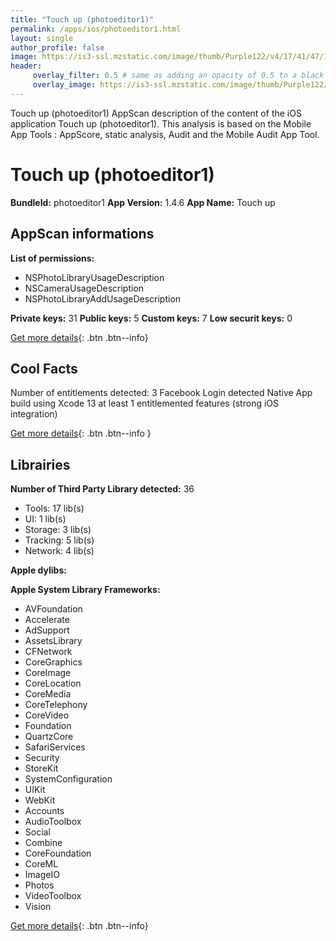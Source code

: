 ```yaml
---
title: "Touch up (photoeditor1)"
permalink: /apps/ios/photoeditor1.html
layout: single
author_profile: false
image: https://is3-ssl.mzstatic.com/image/thumb/Purple122/v4/17/41/47/174147e7-5fca-22cc-9d2a-328142bca542/AppIcon-1x_U007emarketing-0-7-0-85-220.png/512x512bb.jpg
header: 
     overlay_filter: 0.5 # same as adding an opacity of 0.5 to a black background
     overlay_image: https://is3-ssl.mzstatic.com/image/thumb/Purple122/v4/17/41/47/174147e7-5fca-22cc-9d2a-328142bca542/AppIcon-1x_U007emarketing-0-7-0-85-220.png/512x512bb.jpg
---
```

Touch up (photoeditor1) AppScan description of the content of the iOS application Touch up (photoeditor1). This analysis is based on the Mobile App Tools : AppScore, static analysis, Audit and the Mobile Audit App Tool.

# Touch up (photoeditor1)

**BundleId:** photoeditor1
**App Version:** 1.4.6
**App Name:** Touch up


## AppScan informations 

**List of permissions:** 
- NSPhotoLibraryUsageDescription
- NSCameraUsageDescription
- NSPhotoLibraryAddUsageDescription
  
  
**Private keys:** 31
**Public keys:** 5
**Custom keys:** 7
**Low securit keys:** 0
  
[Get more details](/pricing.html){: .btn .btn--info}

## Cool Facts

Number of entitlements detected: 3
Facebook Login detected
Native App
build using Xcode 13
at least 1 entitlemented features (strong iOS integration)
  
[Get more details](/pricing.html){: .btn .btn--info }

## Librairies 
**Number of Third Party Library detected:** 36
- Tools: 17 lib(s)
- UI: 1 lib(s)
- Storage: 3 lib(s)
- Tracking: 5 lib(s)
- Network: 4 lib(s)


**Apple dylibs:**


**Apple System Library Frameworks:**
- AVFoundation
- Accelerate
- AdSupport
- AssetsLibrary
- CFNetwork
- CoreGraphics
- CoreImage
- CoreLocation
- CoreMedia
- CoreTelephony
- CoreVideo
- Foundation
- QuartzCore
- SafariServices
- Security
- StoreKit
- SystemConfiguration
- UIKit
- WebKit
- Accounts
- AudioToolbox
- Social
- Combine
- CoreFoundation
- CoreML
- ImageIO
- Photos
- VideoToolbox
- Vision


  
[Get more details](/pricing.html){: .btn .btn--info}

